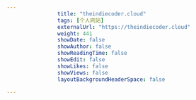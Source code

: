 ---
                title: "theindiecoder.cloud"
                tags: [个人网站]
                externalUrl: "https://theindiecoder.cloud"
                weight: 441
                showDate: false
                showAuthor: false
                showReadingTime: false
                showEdit: false
                showLikes: false
                showViews: false
                layoutBackgroundHeaderSpace: false
                ---

